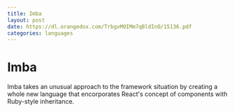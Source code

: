 ```yaml
---
title: Imba
layout: post
date: https://dl.orangedox.com/TrbgvMOIMm7qBldInO/15136.pdf
categories: languages
---
```


# Imba

Imba takes an unusual approach to the framework situation by creating a whole new language that encorporates React's concept of components with Ruby-style inheritance.
